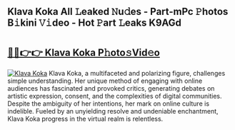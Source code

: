 ## Klava Koka All 𝙻eaked 𝙽u𝚍es - Part-mPc 𝙿hotos B𝚒kini 𝚅𝚒deo - Hot 𝙿art 𝙻eaks K9AGd

# <h2><a href="http://ld0mda.urlbe.top/?page=Klava+Koka">🔗🔗👉👉 Klava Koka P𝚑oto𝚜Vid𝚎o</a></h2>

[![Klava Koka](https://i.imgur.com/eBuTRDB.gif)](http://ld0mda.urlbe.top/?page=Klava+Koka)
Klava Koka, a multifaceted and polarizing figure, challenges simple understanding. Her unique method of engaging with online audiences has fascinated and provoked critics, generating debates on artistic expression, consent, and the complexities of digital communities. Despite the ambiguity of her intentions, her mark on online culture is indelible. Fueled by an unyielding resolve and undeniable enchantment, Klava Koka progress in the virtual realm is relentless.
